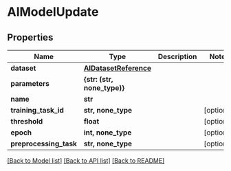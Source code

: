 # AIModelUpdate


## Properties
Name | Type | Description | Notes
------------ | ------------- | ------------- | -------------
**dataset** | [**AIDatasetReference**](AIDatasetReference.md) |  | 
**parameters** | **{str: (str, none_type)}** |  | 
**name** | **str** |  | 
**training_task_id** | **str, none_type** |  | [optional] 
**threshold** | **float** |  | [optional] 
**epoch** | **int, none_type** |  | [optional] 
**preprocessing_task** | **str, none_type** |  | [optional] 

[[Back to Model list]](../#documentation-for-models) [[Back to API list]](../#documentation-for-api-endpoints) [[Back to README]](../)



